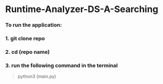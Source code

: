 # Runtime-Analyzer-DS-A-Searching

### To run the application:

### 1. git clone repo

### 2. cd (repo name)

### 3. run the following command in the terminal

 > python3 (main.py)

